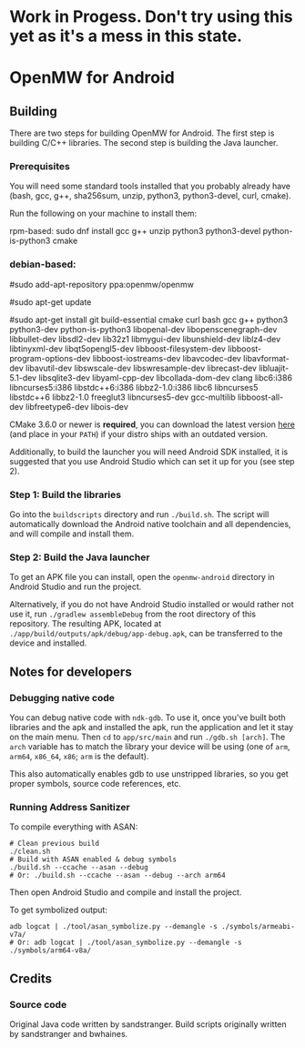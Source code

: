 # Work in Progess. Don't try using this yet as it's a mess in this state.

# OpenMW for Android

## Building

There are two steps for building OpenMW for Android. The first step is building C/C++ libraries. The second step is building the Java launcher.

### Prerequisites

You will need some standard tools installed that you probably already have (bash, gcc, g++, sha256sum, unzip, python3, python3-devel, curl, cmake).

Run the following on your machine to install them:

rpm-based: sudo dnf install gcc g++ unzip python3 python3-devel python-is-python3 cmake

### debian-based: 

#sudo add-apt-repository ppa:openmw/openmw

#sudo apt-get update

#sudo apt-get install git build-essential cmake curl bash gcc g++ python3 python3-dev python-is-python3 libopenal-dev libopenscenegraph-dev libbullet-dev libsdl2-dev lib32z1 libmygui-dev libunshield-dev liblz4-dev libtinyxml-dev libqt5opengl5-dev libboost-filesystem-dev libboost-program-options-dev libboost-iostreams-dev libavcodec-dev libavformat-dev libavutil-dev libswscale-dev libswresample-dev librecast-dev libluajit-5.1-dev libsqlite3-dev libyaml-cpp-dev libcollada-dom-dev clang libc6:i386 libncurses5:i386 libstdc++6:i386 libbz2-1.0:i386 libc6 libncurses5 libstdc++6 libbz2-1.0 freeglut3 libncurses5-dev gcc-multilib libboost-all-dev libfreetype6-dev libois-dev

CMake 3.6.0 or newer is **required**, you can download the latest version [here](https://cmake.org/download/) (and place in your `PATH`) if your distro ships with an outdated version.

Additionally, to build the launcher you will need Android SDK installed, it is suggested that you use Android Studio which can set it up for you (see step 2).

### Step 1: Build the libraries

Go into the `buildscripts` directory and run `./build.sh`. The script will automatically download the Android native toolchain and all dependencies, and will compile and install them.

### Step 2: Build the Java launcher

To get an APK file you can install, open the `openmw-android` directory in Android Studio and run the project.

Alternatively, if you do not have Android Studio installed or would rather not use it, run `./gradlew assembleDebug` from the root directory of this repository. The resulting APK, located at `./app/build/outputs/apk/debug/app-debug.apk`, can be transferred to the device and installed.

## Notes for developers

### Debugging native code

You can debug native code with `ndk-gdb`. To use it, once you've built both libraries and the apk and installed the apk, run the application and let it stay on the main menu. Then `cd` to `app/src/main` and run `./gdb.sh [arch]`. The `arch` variable has to match the library your device will be using (one of `arm`, `arm64`, `x86_64`, `x86`; `arm` is the default).

This also automatically enables gdb to use unstripped libraries, so you get proper symbols, source code references, etc.

### Running Address Sanitizer

To compile everything with ASAN:

```
# Clean previous build
./clean.sh
# Build with ASAN enabled & debug symbols
./build.sh --ccache --asan --debug
# Or: ./build.sh --ccache --asan --debug --arch arm64
```

Then open Android Studio and compile and install the project.

To get symbolized output:

```
adb logcat | ./tool/asan_symbolize.py --demangle -s ./symbols/armeabi-v7a/
# Or: adb logcat | ./tool/asan_symbolize.py --demangle -s ./symbols/arm64-v8a/
```

## Credits

### Source code

Original Java code written by sandstranger. Build scripts originally written by sandstranger and bwhaines.
